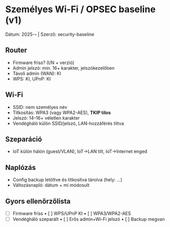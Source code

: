 # Személyes Wi-Fi / OPSEC baseline (v1)
Dátum: 2025-__-__  |  Szerző: security-baseline

## Router
- Firmware friss? (I/N + verzió)
- Admin jelszó: min. 16+ karakter, jelszókezelőben
- Távoli admin (WAN): KI
- WPS: KI, UPnP: KI

## Wi-Fi
- SSID: nem személyes név
- Titkosítás: WPA3 (vagy WPA2-AES), **TKIP tilos**
- Jelszó: 14–16+ véletlen karakter
- Vendégháló külön SSID/jelszó, LAN-hozzáférés tiltva

## Szeparáció
- IoT külön hálón (guest/VLAN), IoT→LAN tilt, IoT→Internet enged

## Naplózás
- Config backup letöltve és titkosítva tárolva (hely: …)
- Változásnapló: dátum + mi módosult

## Gyors ellenőrzőlista
- [ ] Firmware friss • [ ] WPS/UPnP KI • [ ] WPA3/WPA2-AES
- [ ] Vendégháló szeparált • [ ] Erős admin+Wi-Fi jelszó • [ ] Backup megvan

